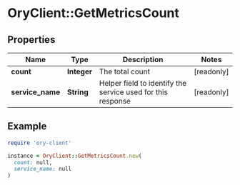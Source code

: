 # OryClient::GetMetricsCount

## Properties

| Name | Type | Description | Notes |
| ---- | ---- | ----------- | ----- |
| **count** | **Integer** | The total count | [readonly] |
| **service_name** | **String** | Helper field to identify the service used for this response | [readonly] |

## Example

```ruby
require 'ory-client'

instance = OryClient::GetMetricsCount.new(
  count: null,
  service_name: null
)
```


